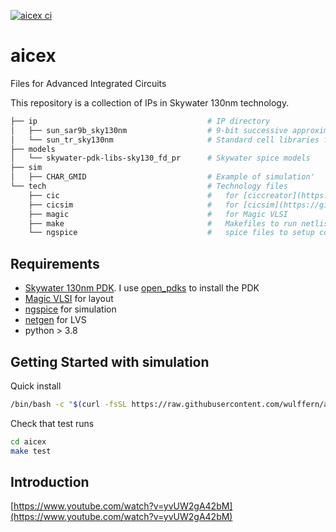 
[![aicex ci](https://github.com/wulffern/aicex/actions/workflows/tests.yaml/badge.svg)](https://github.com/wulffern/aicex/actions/workflows/tests.yaml)

# aicex
Files for Advanced Integrated Circuits

This repository is a collection of IPs in Skywater 130nm technology. 

``` sh
├── ip                                      # IP directory
│   ├── sun_sar9b_sky130nm                  # 9-bit successive approximation analog-to-digital converter
│   └── sun_tr_sky130nm                     # Standard cell libraries for analog schematics
├── models
│   └── skywater-pdk-libs-sky130_fd_pr      # Skywater spice models
├── sim
│   ├── CHAR_GMID                           # Example of simulation'
└── tech                                    # Technology files
    ├── cic                                 #   for [ciccreator](https://github.com/wulffern/ciccreator) and [cicpy](https://github.com/wulffern/cicpy)
    ├── cicsim                              #   for [cicsim](https://github.com/wulffern/cicsim)
    ├── magic                               #   for Magic VLSI
    ├── make                                #   Makefiles to run netlist, gds, lvs, drc, lpe and ip compile 
    └── ngspice                             #   spice files to setup corners 
```


## Requirements

- [Skywater 130nm PDK](https://github.com/google/skywater-pdk). I use [open_pdks](https://github.com/RTimothyEdwards/open_pdks) to install the PDK
- [Magic VLSI](https://github.com/RTimothyEdwards/magic) for layout
- [ngspice](https://git.code.sf.net/p/ngspice/ngspice) for simulation 
- [netgen](https://github.com/RTimothyEdwards/netgen.git) for LVS
- python > 3.8
    
## Getting Started with simulation

Quick install 

``` sh
/bin/bash -c "$(curl -fsSL https://raw.githubusercontent.com/wulffern/aicex/main/install.sh)"
```
    
Check that test runs

``` sh
cd aicex
make test
```

## Introduction

[https://www.youtube.com/watch?v=yvUW2gA42bM](https://www.youtube.com/watch?v=yvUW2gA42bM)



